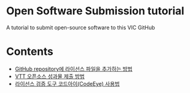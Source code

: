 # Open Software Submission tutorial
A tutorial to submit open-source software to this VIC GitHub

# Contents
* [GitHub repository에 라이선스 파일을 추가하는 방법](https://help.github.com/articles/adding-a-license-to-a-repository/)
* [VTT 오픈소스 성과물 제출 방법](osw-submission-tutorial.md)
* [라이선스 검증 도구 코드아이(CodeEye) 사용법](license-verification-tutorial.md)
